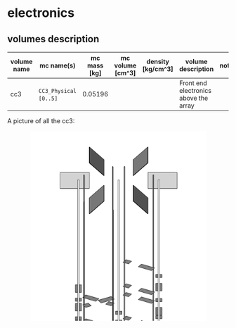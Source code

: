 # electronics

## volumes description

| volume name | mc name(s)             | mc mass [kg] | mc volume [cm^3] | density [kg/cm^3] | volume description | notes |
| ----------- | ---------------------- | ------------ | ---------------- | ----------------- | ------------------ | ----- |
| cc3         | `CC3_Physical [0..5]`  | 0.05196      |                  |                   | Front end electronics above the array |       |


A picture of all the cc3:
<p align="center">
  <img src="cc3.png" width="400"/>
</p>
